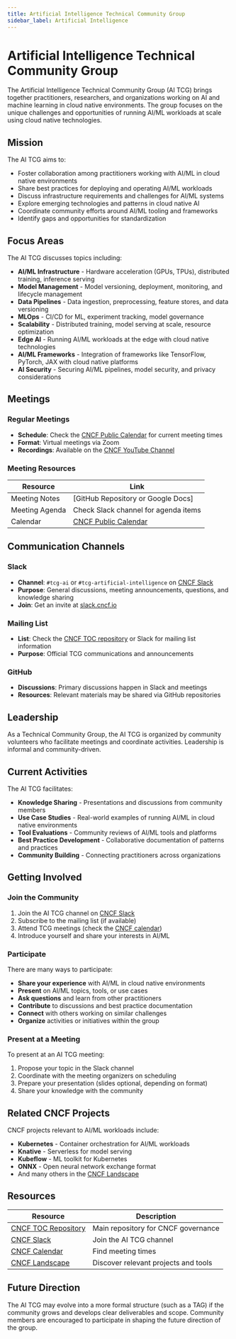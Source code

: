 ```yaml
---
title: Artificial Intelligence Technical Community Group
sidebar_label: Artificial Intelligence
---
```


# Artificial Intelligence Technical Community Group

The Artificial Intelligence Technical Community Group (AI TCG) brings together practitioners, researchers, and organizations working on AI and machine learning in cloud native environments. The group focuses on the unique challenges and opportunities of running AI/ML workloads at scale using cloud native technologies.

## Mission

The AI TCG aims to:

- Foster collaboration among practitioners working with AI/ML in cloud native environments
- Share best practices for deploying and operating AI/ML workloads
- Discuss infrastructure requirements and challenges for AI/ML systems
- Explore emerging technologies and patterns in cloud native AI
- Coordinate community efforts around AI/ML tooling and frameworks
- Identify gaps and opportunities for standardization

## Focus Areas

The AI TCG discusses topics including:

- **AI/ML Infrastructure** - Hardware acceleration (GPUs, TPUs), distributed training, inference serving
- **Model Management** - Model versioning, deployment, monitoring, and lifecycle management
- **Data Pipelines** - Data ingestion, preprocessing, feature stores, and data versioning
- **MLOps** - CI/CD for ML, experiment tracking, model governance
- **Scalability** - Distributed training, model serving at scale, resource optimization
- **Edge AI** - Running AI/ML workloads at the edge with cloud native technologies
- **AI/ML Frameworks** - Integration of frameworks like TensorFlow, PyTorch, JAX with cloud native platforms
- **AI Security** - Securing AI/ML pipelines, model security, and privacy considerations

## Meetings

### Regular Meetings

- **Schedule**: Check the [CNCF Public Calendar](https://www.cncf.io/calendar/) for current meeting times
- **Format**: Virtual meetings via Zoom
- **Recordings**: Available on the [CNCF YouTube Channel](https://www.youtube.com/c/cloudnativefdn)

### Meeting Resources

| Resource | Link |
|----------|------|
| Meeting Notes | [GitHub Repository or Google Docs] |
| Meeting Agenda | Check Slack channel for agenda items |
| Calendar | [CNCF Public Calendar](https://www.cncf.io/calendar/) |

## Communication Channels

### Slack

- **Channel**: `#tcg-ai` or `#tcg-artificial-intelligence` on [CNCF Slack](https://cloud-native.slack.com)
- **Purpose**: General discussions, meeting announcements, questions, and knowledge sharing
- **Join**: Get an invite at [slack.cncf.io](https://slack.cncf.io)

### Mailing List

- **List**: Check the [CNCF TOC repository](https://github.com/cncf/toc) or Slack for mailing list information
- **Purpose**: Official TCG communications and announcements

### GitHub

- **Discussions**: Primary discussions happen in Slack and meetings
- **Resources**: Relevant materials may be shared via GitHub repositories

## Leadership

As a Technical Community Group, the AI TCG is organized by community volunteers who facilitate meetings and coordinate activities. Leadership is informal and community-driven.

## Current Activities

The AI TCG facilitates:

- **Knowledge Sharing** - Presentations and discussions from community members
- **Use Case Studies** - Real-world examples of running AI/ML in cloud native environments
- **Tool Evaluations** - Community reviews of AI/ML tools and platforms
- **Best Practice Development** - Collaborative documentation of patterns and practices
- **Community Building** - Connecting practitioners across organizations

## Getting Involved

### Join the Community

1. Join the AI TCG channel on [CNCF Slack](https://slack.cncf.io)
2. Subscribe to the mailing list (if available)
3. Attend TCG meetings (check the [CNCF calendar](https://www.cncf.io/calendar/))
4. Introduce yourself and share your interests in AI/ML

### Participate

There are many ways to participate:

- **Share your experience** with AI/ML in cloud native environments
- **Present** on AI/ML topics, tools, or use cases
- **Ask questions** and learn from other practitioners
- **Contribute** to discussions and best practice documentation
- **Connect** with others working on similar challenges
- **Organize** activities or initiatives within the group

### Present at a Meeting

To present at an AI TCG meeting:

1. Propose your topic in the Slack channel
2. Coordinate with the meeting organizers on scheduling
3. Prepare your presentation (slides optional, depending on format)
4. Share your knowledge with the community

## Related CNCF Projects

CNCF projects relevant to AI/ML workloads include:

- **Kubernetes** - Container orchestration for AI/ML workloads
- **Knative** - Serverless for model serving
- **Kubeflow** - ML toolkit for Kubernetes
- **ONNX** - Open neural network exchange format
- And many others in the [CNCF Landscape](https://landscape.cncf.io/)

## Resources

| Resource | Description |
|----------|-------------|
| [CNCF TOC Repository](https://github.com/cncf/toc) | Main repository for CNCF governance |
| [CNCF Slack](https://slack.cncf.io) | Join the AI TCG channel |
| [CNCF Calendar](https://www.cncf.io/calendar/) | Find meeting times |
| [CNCF Landscape](https://landscape.cncf.io/) | Discover relevant projects and tools |

## Future Direction

The AI TCG may evolve into a more formal structure (such as a TAG) if the community grows and develops clear deliverables and scope. Community members are encouraged to participate in shaping the future direction of the group.